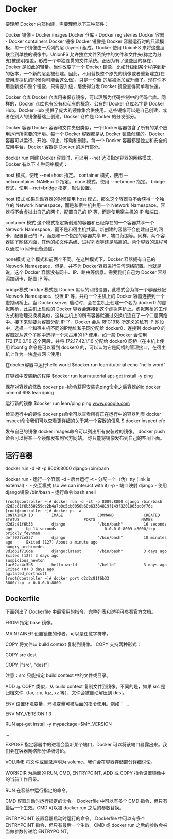# Docker


要理解 Docker 内部构建，需要理解以下三种部件：

Docker 镜像 - Docker images
Docker 仓库 - Docker registeries
Docker 容器 - Docker containers
Docker 镜像
Docker 镜像是 Docker 容器运行时的只读模板，每一个镜像由一系列的层 (layers) 组成。Docker 使用 UnionFS 来将这些层联合到单独的镜像中。UnionFS 允许独立文件系统中的文件和文件夹(称之为分支)被透明覆盖，形成一个单独连贯的文件系统。正因为有了这些层的存在，Docker 是如此的轻量。当你改变了一个 Docker 镜像，比如升级到某个程序到新的版本，一个新的层会被创建。因此，不用替换整个原先的镜像或者重新建立(在使用虚拟机的时候你可能会这么做)，只是一个新 的层被添加或升级了。现在你不用重新发布整个镜像，只需要升级，层使得分发 Docker 镜像变得简单和快速。

Docker 仓库
Docker 仓库用来保存镜像，可以理解为代码控制中的代码仓库。同样的，Docker 仓库也有公有和私有的概念。公有的 Docker 仓库名字是 Docker Hub。Docker Hub 提供了庞大的镜像集合供使用。这些镜像可以是自己创建，或者在别人的镜像基础上创建。Docker 仓库是 Docker 的分发部分。

Docker 容器
Docker 容器和文件夹很类似，一个Docker容器包含了所有的某个应用运行所需要的环境。每一个 Docker 容器都是从 Docker 镜像创建的。Docker 容器可以运行、开始、停止、移动和删除。每一个 Docker 容器都是独立和安全的应用平台，Docker 容器是 Docker 的运行部分。



docker run 创建 Docker 容器时，可以用 --net 选项指定容器的网络模式，Docker 有以下 4 种网络模式：

host 模式，使用 --net=host 指定。
container 模式，使用 --net=container:NAMEorID 指定。
none 模式，使用 --net=none 指定。
bridge 模式，使用 --net=bridge 指定，默认设置。


host 模式
如果启动容器的时候使用 host 模式，那么这个容器将不会获得一个独立的 Network Namespace，而是和宿主机共用一个 Network Namespace。容器将不会虚拟出自己的网卡，配置自己的 IP 等，而是使用宿主机的 IP 和端口。

container 模式
这个模式指定新创建的容器和已经存在的一个容器共享一个 Network Namespace，而不是和宿主机共享。新创建的容器不会创建自己的网卡，配置自己的 IP，而是和一个指定的容器共享 IP、端口范围等。同样，两个容器除了网络方面，其他的如文件系统、进程列表等还是隔离的。两个容器的进程可以通过 lo 网卡设备通信。

none模式
这个模式和前两个不同。在这种模式下，Docker 容器拥有自己的 Network Namespace，但是，并不为 Docker容器进行任何网络配置。也就是说，这个 Docker 容器没有网卡、IP、路由等信息。需要我们自己为 Docker 容器添加网卡、配置 IP 等。

bridge模式
bridge 模式是 Docker 默认的网络设置，此模式会为每一个容器分配 Network Namespace、设置 IP 等，并将一个主机上的 Docker 容器连接到一个虚拟网桥上。当 Docker server 启动时，会在主机上创建一个名为 docker0 的虚拟网桥，此主机上启动的 Docker 容器会连接到这个虚拟网桥上。虚拟网桥的工作方式和物理交换机类似，这样主机上的所有容器就通过交换机连在了一个二层网络中。接下来就要为容器分配 IP 了，Docker 会从 RFC1918 所定义的私有 IP 网段中，选择一个和宿主机不同的IP地址和子网分配给 docker0，连接到 docker0 的容器就从这个子网中选择一个未占用的 IP 使用。如一般 Docker 会使用 172.17.0.0/16 这个网段，并将 172.17.42.1/16 分配给 docker0 网桥（在主机上使用 ifconfig 命令是可以看到 docker0 的，可以认为它是网桥的管理接口，在宿主机上作为一块虚拟网卡使用）



在docker容器中运行hello world
$docker run learn/tutorial echo "hello word"

在容器中安装新的程序
$docker run learn/tutorial apt-get install -y ping

保存对容器的修改
docker ps -l命令获得安装完ping命令之后容器的id
docker commit 698 learn/ping

运行新的镜像
$docker run lean/ping ping www.google.com

检查运行中的镜像
docker ps命令可以查看所有正在运行中的容器列表
docker inspect命令我们可以查看更详细的关于某一个容器的信息
$ docker inspect efe

发布自己的镜像
docker images命令可以列出所有安装过的镜像。
docker push命令可以将某一个镜像发布到官方网站。
你只能将镜像发布到自己的空间下面。



## 运行容器

docker run -d -it -p 8009:8000 django /bin/bash

docker run - 运行一个容器
-d - 后台运行
-t - 分配一个（伪）tty (link is external)
-i - 交互模式 (so we can interact with it)
-p - 端口映射
django - 使用django镜像
/bin/bash - 运行命令 bash shell

```
[root@controller ~]# docker run -d -it -p 8009:8000 django /bin/bash
d2d2c81f6b330259dc2b4a7b0c5cb0050b60b63384819f149f3201063bd0f76c
[root@controller ~]# docker ps -a
CONTAINER ID        IMAGE               COMMAND             CREATED             STATUS                            PORTS                    NAMES
d2d2c81f6b33        django              "/bin/bash"         16 seconds ago      Up 14 seconds                     0.0.0.0:8009->8000/tcp   prickly_feynman
deff027ce837        django              "/bin/bash"         10 minutes ago      Exited (127) About a minute ago                            hungry_archimedes
8d1d62f710de        django:latest       "/bin/bash"         3 days ago          Exited (127) 3 days ago                                    suspicious_newton
1ac62ac4c5b5        hello-world         "/hello"            3 days ago          Exited (0) 3 days ago                                      agitated_northcutt
[root@controller ~]# docker port d2d2c81f6b33
8000/tcp -> 0.0.0.0:8009
```


## Dockerfile

下面列出了 Dockerfile 中最常用的指令，完整列表和说明可参看官方文档。

FROM
指定 base 镜像。

MAINTAINER
设置镜像的作者，可以是任意字符串。

COPY
将文件从 build context 复制到镜像。
COPY 支持两种形式：

COPY src dest

COPY ["src", "dest"]

注意：src 只能指定 build context 中的文件或目录。

ADD
与 COPY 类似，从 build context 复制文件到镜像。不同的是，如果 src 是归档文件（tar, zip, tgz, xz 等），文件会被自动解压到 dest。

ENV
设置环境变量，环境变量可被后面的指令使用。例如：
...

ENV MY_VERSION 1.3

RUN apt-get install -y mypackage=$MY_VERSION

...


EXPOSE
指定容器中的进程会监听某个端口，Docker 可以将该端口暴露出来。我们会在容器网络部分详细讨论。

VOLUME
将文件或目录声明为 volume。我们会在容器存储部分详细讨论。

WORKDIR
为后面的 RUN, CMD, ENTRYPOINT, ADD 或 COPY 指令设置镜像中的当前工作目录。

RUN
在容器中运行指定的命令。

CMD
容器启动时运行指定的命令。
Dockerfile 中可以有多个 CMD 指令，但只有最后一个生效。CMD 可以被 docker run 之后的参数替换。

ENTRYPOINT
设置容器启动时运行的命令。
Dockerfile 中可以有多个 ENTRYPOINT 指令，但只有最后一个生效。CMD 或 docker run 之后的参数会被当做参数传递给 ENTRYPOINT。

